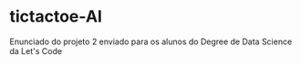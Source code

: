 # tictactoe-AI
Enunciado do projeto 2 enviado para os alunos do Degree de Data Science da Let's Code
